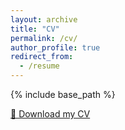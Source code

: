 ```yaml
---
layout: archive
title: "CV"
permalink: /cv/
author_profile: true
redirect_from:
  - /resume
---
```


{% include base_path %}

[📄 Download my CV](https://lchen1307.github.io/files/CV_LongChen.pdf)
